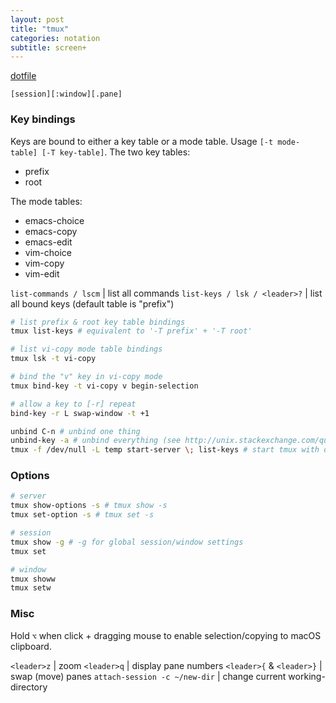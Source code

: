 ```yaml
---
layout: post
title: "tmux"
categories: notation
subtitle: screen+
---
```



[dotfile](https://github.com/cozywigwam/dotfiles/blob/master/.tmux.conf)

`[session][:window][.pane]`

### Key bindings

Keys are bound to either a key table or a mode table. Usage `[-t mode-table] [-T key-table]`. The two key tables: 

- prefix
- root

The mode tables:

- emacs-choice
- emacs-copy
- emacs-edit
- vim-choice
- vim-copy
- vim-edit


`list-commands / lscm` | list all commands
`list-keys / lsk / <leader>?` | list all bound keys (default table is "prefix")


```bash
# list prefix & root key table bindings
tmux list-keys # equivalent to '-T prefix' + '-T root'

# list vi-copy mode table bindings
tmux lsk -t vi-copy

# bind the "v" key in vi-copy mode
tmux bind-key -t vi-copy v begin-selection

# allow a key to [-r] repeat
bind-key -r L swap-window -t +1

unbind C-n # unbind one thing
unbind-key -a # unbind everything (see http://unix.stackexchange.com/questions/57641/reload-of-tmux-config-not-unbinding-keys-bind-key-is-cumulative)
tmux -f /dev/null -L temp start-server \; list-keys # start tmux with default keys
```


### Options

```bash
# server
tmux show-options -s # tmux show -s
tmux set-option -s # tmux set -s

# session
tmux show -g # -g for global session/window settings
tmux set

# window
tmux showw
tmux setw
```


### Misc

Hold `⌥` when click + dragging mouse to enable selection/copying to macOS clipboard.

`<leader>z` | zoom
`<leader>q` | display pane numbers
`<leader>{` & `<leader>}` | swap (move) panes
`attach-session -c ~/new-dir` | change current working-directory
